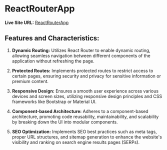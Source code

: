 # ReactRouterApp

**Live Site URL:** [ReactRouterApp](https://www.reactrouterapp.com)

## Features and Characteristics:

1. **Dynamic Routing:** Utilizes React Router to enable dynamic routing, allowing seamless navigation between different components of the application without refreshing the page.

2. **Protected Routes:** Implements protected routes to restrict access to certain pages, ensuring security and privacy for sensitive information or premium content.

3. **Responsive Design:** Ensures a smooth user experience across various devices and screen sizes, utilizing responsive design principles and CSS frameworks like Bootstrap or Material UI.

4. **Component-based Architecture:** Adheres to a component-based architecture, promoting code reusability, maintainability, and scalability by breaking down the UI into modular components.

5. **SEO Optimization:** Implements SEO best practices such as meta tags, proper URL structures, and sitemap generation to enhance the website's visibility and ranking on search engine results pages (SERPs).

